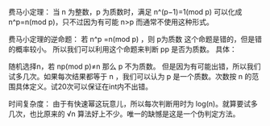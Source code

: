 费马小定理：
当 n 为整数，p 为质数时，满足 n^(p−1)=1(mod p)
可以化成 n^p=n(mod p)，只不过因为有可能 n>p 而通常不使用这种形式。

费马小定理的逆命题：
若 n^p =n(mod p) ，则 p为质数
这个命题是错的，但是错的概率较小。
所以我们可以利用这个命题来判断 pp 是否为质数。
具体：

随机选择n，若 np(mod p)≠n 那么 p 不为质数。
但是因为有可能出错，所以我们试多几次。如果每次结果都等于 n ，我们可以认为 p 是一个质数。次数按 n 的范围具体定义。试20次可以保证在int内不出错。

时间复杂度：
由于有快速幂这玩意儿，所以每次判断用时为 log(n)。就算要试多几次，也比原来的 √n 算法好上不少。唯一的缺憾是这是一个伪判定方法。